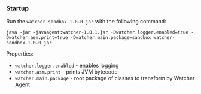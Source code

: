 ### Startup

Run the `watcher-sandbox-1.0.0.jar` with the following command:

```
java -jar -javaagent:watcher-1.0.1.jar -Dwatcher.logger.enabled=true -Dwatcher.asm.print=true -Dwatcher.main.package=sandbox watcher-sandbox-1.0.0.jar 
```

Properties:

- `watcher.logger.enabled` - enables logging
- `watcher.asm.print` - prints JVM bytecode
- `watcher.main.package` - root package of classes to transform by Watcher Agent
